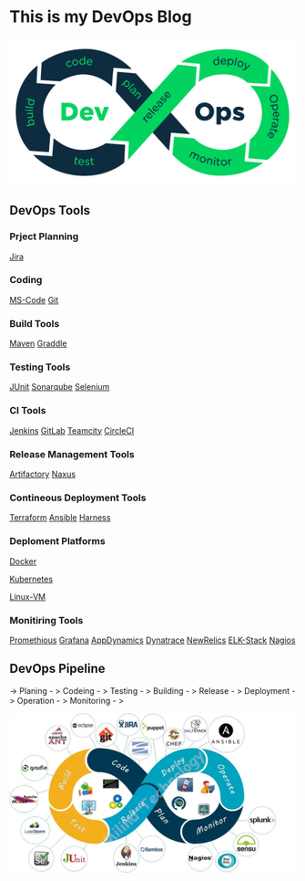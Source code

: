 # This is my DevOps Blog

![](image/devops.png)

## DevOps Tools

### Prject Planning

[Jira]()

### Coding

[MS-Code]()
[Git]()

### Build Tools
[Maven]()
[Graddle]()

### Testing Tools

[JUnit]()
[Sonarqube]()
[Selenium]()

### CI Tools

[Jenkins]()
[GitLab]()
[Teamcity]()
[CircleCI]()


### Release Management Tools

[Artifactory]()
[Naxus]()

### Contineous Deployment Tools

[Terraform]()
[Ansible]()
[Harness]()

### Deploment Platforms

[Docker](deployment/docker/README.md)

[Kubernetes](deployment/kubernetes/README.md)

[Linux-VM](/linux/README.md)

### Monitiring Tools

[Promethious]()
[Grafana]()
[AppDynamics]()
[Dynatrace]()
[NewRelics]()
[ELK-Stack]()
[Nagios]()

## DevOps Pipeline

-> Planing - > Codeing - > Testing - > Building - > Release - > Deployment - > Operation - > Monitoring - > 

![](image/pipeline-tools.png)
